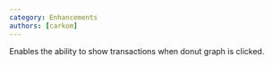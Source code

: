 ```yaml
---
category: Enhancements
authors: [carkom]
---
```


Enables the ability to show transactions when donut graph is clicked.
